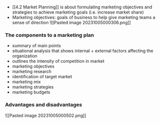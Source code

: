 - [[4.2 Market Planning]] is about formulating marketing objectives and strategies to achieve marketing goals (i.e. increase market share)
- Marketing objectives: goals of business to help give marketing teams a sense of direction
![[Pasted image 20231005000306.png]]

### The components to a marketing plan
- summary of main points
- situational analysis that shows internal + external factors affecting the organization
- outlines the intensity of competition in market
- marketing objectives
- marketing research
- identification of target market
- marketing mix
- marketing strategies
- marketing budgets
### Advantages and disadvantages
![[Pasted image 20231005000502.png]]